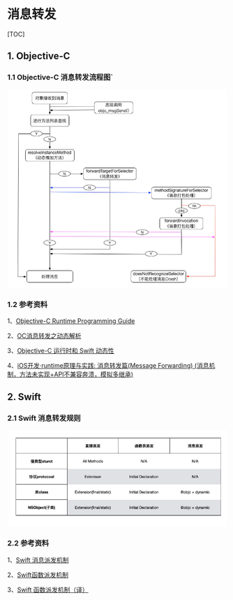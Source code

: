 # 消息转发

[TOC]

## 1. Objective-C

### 1.1 Objective-C 消息转发流程图`

![OC消息转发流程图](/source/_posts/学习笔记/iOS/resources/MessageForward/oc_message_froware.png)

### 1.2 参考资料

1、[Objective-C Runtime Programming Guide](https://developer.apple.com/library/archive/documentation/Cocoa/Conceptual/ObjCRuntimeGuide/Introduction/Introduction.html#//apple_ref/doc/uid/TP40008048-CH1-SW1)

2、[OC消息转发之动态解析](https://juejin.cn/post/6844903645226500103)

3、[Objective-C 运行时和 Swift 动态性](https://juejin.cn/post/6844904114673958925)

4、[iOS开发·runtime原理与实践: 消息转发篇(Message Forwarding) (消息机制，方法未实现+API不兼容奔溃，模拟多继承)](https://juejin.cn/post/6844903600968171533)

## 2. Swift

### 2.1 Swift 消息转发规则

![Swift 消息转发规则](resources/MessageForward/swift_function_dispatch.png)

### 2.2 参考资料

1、[Swift 消息派发机制](https://blog.bombox.org/2020-05-23/swift-method-dispatch/)

2、[Swift函数派发机制](https://juejin.cn/post/6847009771845845006)

3、[Swift 函数派发机制（译）](https://rimson.top/2019/05/07/swift-method-dispatch/)
